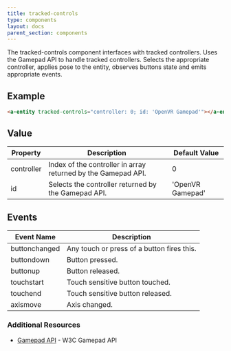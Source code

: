 ```yaml
---
title: tracked-controls
type: components
layout: docs
parent_section: components
---
```


The tracked-controls component interfaces with tracked controllers. 
Uses the Gamepad API to handle tracked controllers. 
Selects the appropriate controller, applies pose to the entity, observes buttons state and emits appropriate events.


## Example

```html
<a-entity tracked-controls="controller: 0; id: 'OpenVR Gamepad'"></a-entity>
```

## Value

| Property             | Description                                        | Default Value        |
|----------------------|----------------------------------------------------|----------------------|
| controller           | Index of the controller in array returned by the Gamepad API.  | 0                |
| id                   | Selects the controller returned by the Gamepad API.            | 'OpenVR Gamepad' |

## Events

| Event Name   | Description             |
| ----------   | -----------             |
| buttonchanged  | Any touch or press of a button fires this. |
| buttondown     | Button pressed.    |
| buttonup       | Button released.    |
| touchstart     | Touch sensitive button touched.    |
| touchend       | Touch sensitive button released.   |
| axismove   | Axis changed.  |

### Additional Resources

- [Gamepad API][gamepadAPI] - W3C Gamepad API

[gamepadAPI]: https://developer.mozilla.org/en-US/docs/Web/API/Gamepad_API

